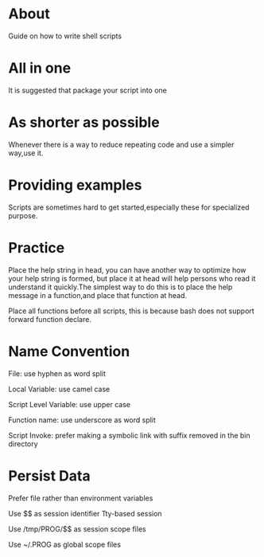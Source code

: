 # About
Guide on how to write shell scripts

# All in one
It is suggested that package your script into one 

# As shorter as possible
Whenever there is a way to reduce repeating code and use a simpler way,use it.

# Providing examples
Scripts are sometimes hard to get started,especially these for specialized purpose.


# Practice
Place the help string in head, you can have another way to optimize how your help string is formed, but place it at head will help persons who read it understand it quickly.The simplest way to do this is to place the help message in a function,and place that function at head.

Place all functions before all scripts, this is because bash does not support forward function declare.

# Name Convention
File: use hyphen as word split

Local Variable: use camel case

Script Level Variable: use upper case

Function name: use underscore as word split

Script Invoke: prefer making a symbolic link with suffix removed in the bin directory

# Persist Data
Prefer file rather than environment variables

Use $$ as session identifier Tty-based session

Use /tmp/PROG/$$ as session scope files

Use ~/.PROG as global scope files


